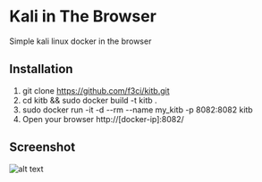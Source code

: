 # Kali in The Browser

 Simple kali linux docker in the browser

## Installation

1. git clone https://github.com/f3ci/kitb.git
2. cd kitb && sudo docker build -t kitb .
3. sudo docker run -it -d --rm --name my_kitb -p 8082:8082 kitb
4. Open your browser http://[docker-ip]:8082/

## Screenshot
![alt text](https://github.com/f3ci/kali-in-the-browser/raw/main/kitb.png)
